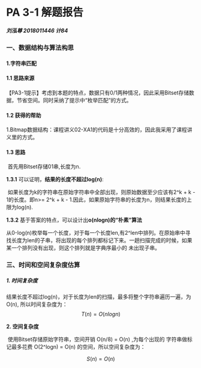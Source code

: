 # **PA 3-1 解题报告**

##### 刘泓尊   2018011446   计84

### 一、数据结构与算法构思

#### 1.字符串匹配

#### **1.1 思路来源**

​	【PA3-1提示】考虑到本题的特点，数据只有0/1两种情况，因此采用Bitset存储数据，节省空间。同时采纳了提示中“枚举匹配”的方式。

#### **1.2 获得的帮助**

1.Bitmap数据结构：课程讲义02-XA1的代码是十分高效的，因此我采用了课程讲义里的方式。

#### **1.3 思路**

​		首先用Bitset存储01串,长度为n.

**1.3.1** 可以证明，**结果的长度不超过log(n)**:

​		如果长度为k的字符串在原始字符串中全部出现，则原始数据至少应该有2^k  + k - 1的长度。即n>= 2^k + k - 1.因此，如果原始字符串的长度为n，则结果长度的上限为log(n).

**1.3.2** 基于答案的特点，可以设计出**o(nlogn)的“朴素”算法**

​		从0-log(n)枚举每一个长度，对于每一个长度len,有2^len中排列。在原始串中寻找长度为len的子串，将出现的每个排列都标记下来。一趟扫描完成的时候，如果某一个排列没有出现，则这个排列就是字典序最小的 未出现子串。 

### 三、时间和空间复杂度估算

##### **1. 时间复杂度**

​		 结果长度不超过log(n)，对于长度为len的扫描，最多将整个字符串遍历一遍，为O(n), 所以时间复杂度为：
$$
T(n) = O(nlogn)
$$

**2. 空间复杂度**

​		使用Bitset存储原始字符串，空间开销 O(n/8) = O(n) ,为每个出现的 字符串做标记最多花费 O(2^logn) = O(n) 的空间，所以空间复杂度为：

$$
S(n) = O(n)
$$

